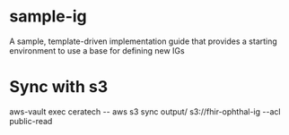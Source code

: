 # sample-ig
A sample, template-driven implementation guide that provides a starting environment to use a base for defining new IGs

# Sync with s3
  aws-vault exec ceratech -- aws s3 sync output/ s3://fhir-ophthal-ig --acl public-read